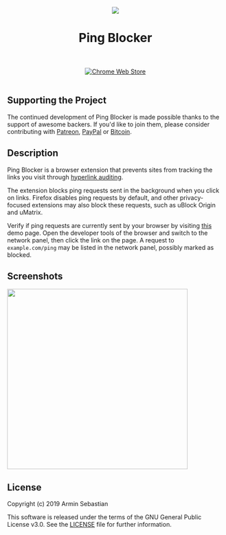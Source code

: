 <p align="center"><img src="https://i.imgur.com/UUGTmeg.png"></p>
<h1 align="center">Ping Blocker</h1>

<p align="center">
  </br></br>
  <a href="https://chrome.google.com/webstore/detail/ping-blocker/jkpocifanmihboebfhigkjcdihgfcdnb">
    <img src="https://i.imgur.com/B0i5sn3.png" alt="Chrome Web Store"></a>
  </br></br>
</p>

## Supporting the Project

The continued development of Ping Blocker is made possible
thanks to the support of awesome backers. If you'd like to join them,
please consider contributing with
[Patreon](https://armin.dev/go/patreon?pr=ping-blocker&src=repo),
[PayPal](https://armin.dev/go/paypal?pr=ping-blocker&src=repo) or
[Bitcoin](https://armin.dev/go/bitcoin?pr=ping-blocker&src=repo).

## Description

Ping Blocker is a browser extension that prevents sites from tracking
the links you visit through
[hyperlink auditing](https://html.spec.whatwg.org/multipage/links.html#hyperlink-auditing).

The extension blocks ping requests sent in the background when you click on links.
Firefox disables ping requests by default, and other privacy-focused extensions
may also block these requests, such as uBlock Origin and uMatrix.

Verify if ping requests are currently sent by your browser by visiting
[this](https://jsfiddle.net/wdgs28a0/) demo page. Open the developer tools
of the browser and switch to the network panel, then click the link on
the page. A request to `example.com/ping` may be listed in the network panel,
possibly marked as blocked.

## Screenshots

<p>
  <img width="420" src="https://i.imgur.com/wusrp3m.png">
</p>

## License

Copyright (c) 2019 Armin Sebastian

This software is released under the terms of the GNU General Public License v3.0.
See the [LICENSE](LICENSE) file for further information.
